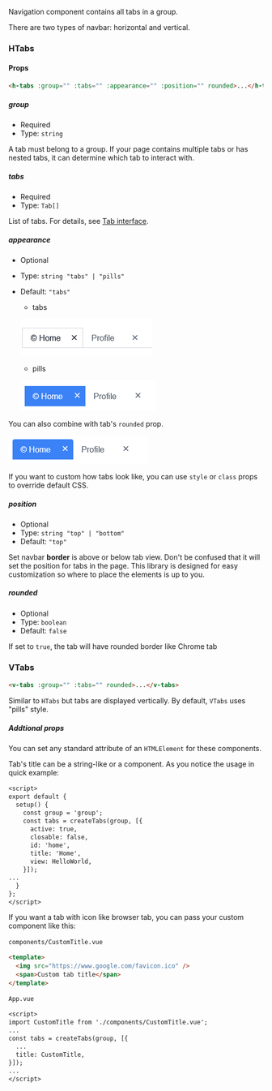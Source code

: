 Navigation component contains all tabs in a group.

There are two types of navbar: horizontal and vertical.

### HTabs

#### Props

```html
<h-tabs :group="" :tabs="" :appearance="" :position="" rounded>...</h-tabs>
```

##### group

- Required
- Type: `string`

A tab must belong to a group. If your page contains multiple tabs or has nested tabs, it can determine which tab to interact with.

##### tabs

- Required
- Type: `Tab[]`

List of tabs. For details, see [Tab interface](api.md#tab).

##### appearance

- Optional
- Type: `string "tabs" | "pills"`
- Default: `"tabs"`

  - tabs

  ![hnav tabs](_media/hnav-tabs.png ':size=autox50')

  - pills

  ![hnav pills](_media/hnav-pills.png ':size=autox50')

You can also combine with tab's `rounded` prop.

![hnav pills](_media/hnav-pills-rounded.png ':size=autox50')

If you want to custom how tabs look like, you can use `style` or `class` props to override default CSS.

##### position

- Optional
- Type: `string "top" | "bottom"`
- Default: `"top"`

Set navbar **border** is above or below tab view. Don't be confused that it will set the position for tabs in the page. This library is designed for easy customization so where to place the elements is up to you.

##### rounded

- Optional
- Type: `boolean`
- Default: `false`

If set to `true`, the tab will have rounded border like Chrome tab

### VTabs

```html
<v-tabs :group="" :tabs="" rounded>...</v-tabs>
```

Similar to `HTabs` but tabs are displayed vertically. By default, `VTabs` uses "pills" style.

##### Addtional props

You can set any standard attribute of an `HTMLElement` for these components.

Tab's title can be a string-like or a component. As you notice the usage in quick example:

```vue
<script>
export default {
  setup() {
    const group = 'group';
    const tabs = createTabs(group, [{
      active: true,
      closable: false,
      id: 'home',
      title: 'Home',
      view: HelloWorld,
    }]);
...
  }
};
</script>
```

If you want a tab with icon like browser tab, you can pass your custom component like this:

`components/CustomTitle.vue`

```html
<template>
  <img src="https://www.google.com/favicon.ico" />
  <span>Custom tab title</span>
</template>
```

`App.vue`

```vue
<script>
import CustomTitle from './components/CustomTitle.vue';
...
const tabs = createTabs(group, [{
  ...
  title: CustomTitle,
}]);
...
</script>
```
